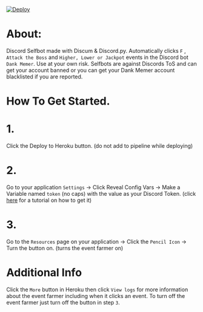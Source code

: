 [![Deploy](https://www.herokucdn.com/deploy/button.svg)](https://heroku.com/deploy)
# About:
Discord Selfbot made with Discum & Discord.py.
Automatically clicks `F` , `Attack the Boss` and `Higher, Lower or Jackpot` events in the Discord bot `Dank Memer`.
Use at your own risk. Selfbots are against Discords ToS and can get your account banned or you can get your Dank Memer account blacklisted if you are reported.
# How To Get Started.
# 1.
Click the Deploy to Heroku button. (do not add to pipeline while deploying)
# 2.
Go to your application `Settings` -> Click Reveal Config Vars -> Make a Variable named `token` (no caps) with the value as your Discord Token. (click [here](https://www.youtube.com/watch?v=YEgFvgg7ZPI) for a tutorial on how to get it)
# 3.
Go to the `Resources` page on your application -> Click the `Pencil Icon` -> Turn the button on. (turns the event farmer on)
# Additional Info
Click the `More` button in Heroku then click `View logs` for more information about the event farmer including when it clicks an event. To turn off the event farmer just turn off the button in step `3`.
